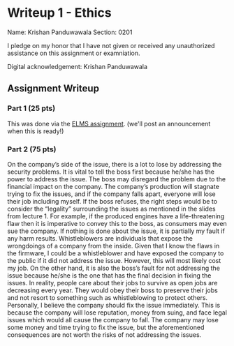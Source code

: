 # Writeup 1 - Ethics

Name: Krishan Panduwawala
Section: 0201

I pledge on my honor that I have not given or received any unauthorized assistance on this assignment or examniation.

Digital acknowledgement: Krishan Panduwawala

## Assignment Writeup

### Part 1 (25 pts)

This was done via the [ELMS assignment](). (we'll post an announcement when this is ready!)

### Part 2 (75 pts)

On the company’s side of the issue, there is a lot to lose by addressing the security problems. It is vital to tell the boss first because he/she has the power to address the issue. The boss may disregard the problem due to the financial impact on the company. The company’s production will stagnate trying to fix the issues, and if the company falls apart, everyone will lose their job including myself. If the boss refuses, the right steps would be to consider the “legality” surrounding the issues as mentioned in the slides from lecture 1. For example, if the produced engines have a life-threatening flaw then it is imperative to convey this to the boss, as consumers may even sue the company. 
	If nothing is done about the issue, it is partially my fault if any harm results. Whistleblowers are individuals that expose the wrongdoings of a company from the inside. Given that I know the flaws in the firmware, I could be a whistleblower and have exposed the company to the public if it did not address the issue. However, this will most likely cost my job. On the other hand, it is also the boss’s fault for not addressing the issue because he/she is the one that has the final decision in fixing the issues. In reality, people care about their jobs to survive as open jobs are decreasing every year. They would obey their boss to preserve their jobs and not resort to something such as whistleblowing to protect others.
	Personally, I believe the company should fix the issue immediately. This is because the company will lose reputation, money from suing, and face legal issues which would all cause the company to fall. The company may lose some money and time trying to fix the issue, but the aforementioned consequences are not worth the risks of not addressing the issues.
